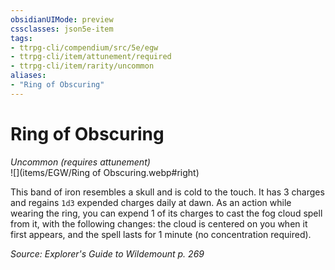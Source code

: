 ```yaml
---
obsidianUIMode: preview
cssclasses: json5e-item
tags:
- ttrpg-cli/compendium/src/5e/egw
- ttrpg-cli/item/attunement/required
- ttrpg-cli/item/rarity/uncommon
aliases: 
- "Ring of Obscuring"
---
```

# Ring of Obscuring
*Uncommon (requires attunement)*  
![](items/EGW/Ring of Obscuring.webp#right)  


This band of iron resembles a skull and is cold to the touch. It has 3 charges and regains `1d3` expended charges daily at dawn. As an action while wearing the ring, you can expend 1 of its charges to cast the fog cloud spell from it, with the following changes: the cloud is centered on you when it first appears, and the spell lasts for 1 minute (no concentration required).

*Source: Explorer's Guide to Wildemount p. 269*